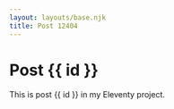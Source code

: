 ```yaml
---
layout: layouts/base.njk
title: Post 12404
---
```


# Post {{ id }}

This is post {{ id }} in my Eleventy project.
